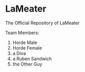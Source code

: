 # LaMeater
The Official Repository of LaMeater

Team Members:
1. Horde Male
2. Horde Female
3. a Diva
4. a Ruben Sandwich
5. the Other Guy
